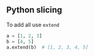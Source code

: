 ## Python slicing

To add all use `extend`
```python
a = [1, 2, 3]
b = [4, 5]
a.extend(b)  # [1, 2, 3, 4, 5]
```

